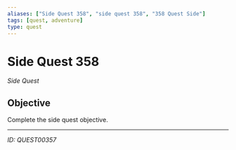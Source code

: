 ```yaml
---
aliases: ["Side Quest 358", "side quest 358", "358 Quest Side"]
tags: [quest, adventure]
type: quest
---
```


# Side Quest 358

*Side Quest*

## Objective
Complete the side quest objective.

---
*ID: QUEST00357*